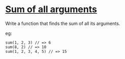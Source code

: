 # [Sum of all arguments](https://www.codewars.com/kata/540c33513b6532cd58000259) #

Write a function that finds the sum of all its arguments.

eg:

    sum(1, 2, 3) // => 6
    sum(8, 2) // => 10
    sum(1, 2, 3, 4, 5) // => 15
